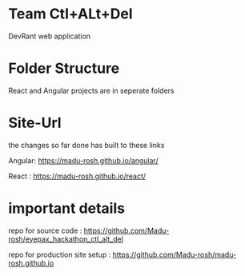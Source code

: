 # Team Ctl+ALt+Del
DevRant web application

# Folder Structure
React and Angular projects are in seperate folders

# Site-Url
the changes so far done has built to these links

Angular: https://madu-rosh.github.io/angular/

React : https://madu-rosh.github.io/react/

# important details
repo for source code : https://github.com/Madu-rosh/eyepax_hackathon_ctl_alt_del

repo for production site setup : https://github.com/Madu-rosh/madu-rosh.github.io
